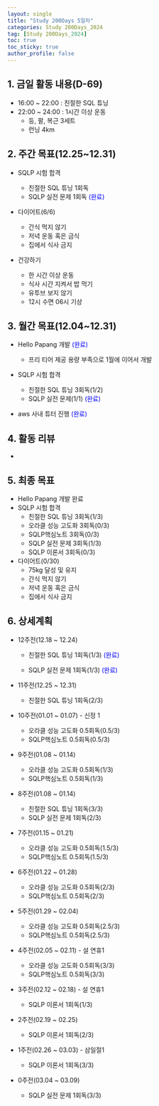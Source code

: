 ```yaml
---
layout: single
title: "Study 200Days 5일차"
categories: Study 200Days_2024
tag: [Study 200Days_2024]
toc: true
toc_sticky: true
author_profile: false
---
```


## 1. 금일 활동 내용(D-69)

* 16:00 ~ 22:00 : 친절한 SQL 튜닝
* 22:00 ~ 24:00 : 1시간 이상 운동
  * 등, 팔, 복근 3세트
  * 런닝 4km



##  2. 주간 목표(12.25~12.31)

* SQLP 시험 합격
  * 친절한 SQL 튜닝 1회독
  * SQLP 실전 문제 1회독 <span style = "color:blue">(완료)</span>
* 다이어트(6/6)
  * 간식 먹지 않기
  * 저녁 운동 혹은 금식
  * 집에서 식사 금지

* 건강하기
  * 한 시간 이상 운동
  * 식사 시간 지켜서 밥 먹기
  * 유투브 보지 않기
  * 12시 수면 06시 기상



## 3. 월간 목표(12.04~12.31)

* Hello Papang 개발 <span style = "color:blue">(완료)</span>
  * 프리 티어 제공 용량 부족으로 1월에 이어서 개발

* SQLP 시험 합격
  * 친절한 SQL 튜닝 3회독(1/2)
  * SQLP 실전 문제(1/1) <span style = "color:blue">(완료)</span>
* aws 사내 튜터 진행 <span style = "color:blue">(완료)</span>



## 4. 활동 리뷰

* 



## 5. 최종 목표

* Hello Papang 개발 완료
* SQLP 시험 합격
  * 친절한 SQL 튜닝 3회독(1/3)
  * 오라클 성능 고도화 3회독(0/3)
  * SQLP핵심노트 3회독(0/3)
  * SQLP 실전 문제 3회독(1/3)
  * SQLP 이론서 3회독(0/3)
* 다이어트(0/30)
  * 75kg 달성 및 유지
  * 간식 먹지 않기
  * 저녁 운동 혹은 금식
  * 집에서 식사 금지



## 6. 상세계획

* 12주전(12.18 ~ 12.24)
  * 친절한 SQL 튜닝 1회독(1/3) <span style = "color:blue">(완료)</span>

  * SQLP 실전 문제 1회독(1/3) <span style = "color:blue">(완료)</span>
* 11주전(12.25 ~ 12.31)
  * 친절한 SQL 튜닝 1회독(2/3)
* 10주전(01.01 ~ 01.07) - 신정 1
  * 오라클 성능 고도화 0.5회독(0.5/3)
  * SQLP핵심노트 0.5회독(0.5/3)
* 9주전(01.08 ~ 01.14)
  * 오라클 성능 고도화 0.5회독(1/3)
  * SQLP핵심노트 0.5회독(1/3)



* 8주전(01.08 ~ 01.14)

  * 친절한 SQL 튜닝 1회독(3/3)
  * SQLP 실전 문제 1회독(2/3)

* 7주전(01.15 ~ 01.21)

  * 오라클 성능 고도화 0.5회독(1.5/3)
  * SQLP핵심노트 0.5회독(1.5/3)

* 6주전(01.22 ~ 01.28)

  * 오라클 성능 고도화 0.5회독(2/3)
  * SQLP핵심노트 0.5회독(2/3)

* 5주전(01.29 ~ 02.04)

  * 오라클 성능 고도화 0.5회독(2.5/3)
  * SQLP핵심노트 0.5회독(2.5/3)

* 4주전(02.05 ~ 02.11) - 설 연휴1

  * 오라클 성능 고도화 0.5회독(3/3)
  * SQLP핵심노트 0.5회독(3/3)

* 3주전(02.12 ~ 02.18) - 설 연휴1

  * SQLP 이론서 1회독(1/3)

* 2주전(02.19 ~ 02.25)

  * SQLP 이론서 1회독(2/3)

* 1주전(02.26 ~ 03.03) - 삼일절1

  * SQLP 이론서 1회독(3/3)

* 0주전(03.04 ~ 03.09)

  * SQLP 실전 문제 1회독(3/3)

  

